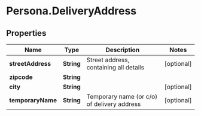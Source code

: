 # Persona.DeliveryAddress

## Properties

Name | Type | Description | Notes
------------ | ------------- | ------------- | -------------
**streetAddress** | **String** | Street address, containing all details | [optional] 
**zipcode** | **String** |  | 
**city** | **String** |  | [optional] 
**temporaryName** | **String** | Temporary name (or c/o) of delivery address | [optional] 


